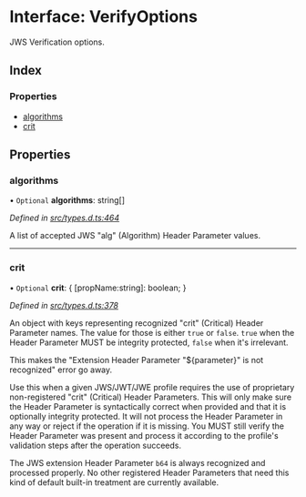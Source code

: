 # Interface: VerifyOptions

JWS Verification options.

## Index

### Properties

* [algorithms](_types_d_.verifyoptions.md#algorithms)
* [crit](_types_d_.verifyoptions.md#crit)

## Properties

### algorithms

• `Optional` **algorithms**: string[]

*Defined in [src/types.d.ts:464](https://github.com/panva/jose/blob/v3.6.0/src/types.d.ts#L464)*

A list of accepted JWS "alg" (Algorithm) Header Parameter values.

___

### crit

• `Optional` **crit**: { [propName:string]: boolean;  }

*Defined in [src/types.d.ts:378](https://github.com/panva/jose/blob/v3.6.0/src/types.d.ts#L378)*

An object with keys representing recognized "crit" (Critical) Header Parameter
names. The value for those is either `true` or `false`. `true` when the
Header Parameter MUST be integrity protected, `false` when it's irrelevant.

This makes the "Extension Header Parameter "${parameter}" is not recognized"
error go away.

Use this when a given JWS/JWT/JWE profile requires the use of proprietary
non-registered "crit" (Critical) Header Parameters. This will only make sure
the Header Parameter is syntactically correct when provided and that it is
optionally integrity protected. It will not process the Header Parameter in
any way or reject if the operation if it is missing. You MUST still
verify the Header Parameter was present and process it according to the
profile's validation steps after the operation succeeds.

The JWS extension Header Parameter `b64` is always recognized and processed
properly. No other registered Header Parameters that need this kind of
default built-in treatment are currently available.
